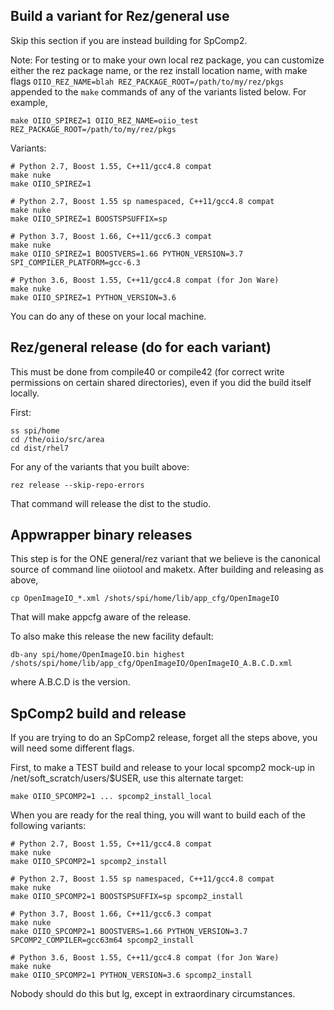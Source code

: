Build a variant for Rez/general use
-----------------------------------

Skip this section if you are instead building for SpComp2.

Note: For testing or to make your own local rez package, you can customize
either the rez package name, or the rez install location name, with make
flags `OIIO_REZ_NAME=blah REZ_PACKAGE_ROOT=/path/to/my/rez/pkgs` appended
to the `make` commands of any of the variants listed below. For example,

    make OIIO_SPIREZ=1 OIIO_REZ_NAME=oiio_test REZ_PACKAGE_ROOT=/path/to/my/rez/pkgs


Variants:

    # Python 2.7, Boost 1.55, C++11/gcc4.8 compat
    make nuke
    make OIIO_SPIREZ=1

    # Python 2.7, Boost 1.55 sp namespaced, C++11/gcc4.8 compat
    make nuke
    make OIIO_SPIREZ=1 BOOSTSPSUFFIX=sp

    # Python 3.7, Boost 1.66, C++11/gcc6.3 compat
    make nuke
    make OIIO_SPIREZ=1 BOOSTVERS=1.66 PYTHON_VERSION=3.7 SPI_COMPILER_PLATFORM=gcc-6.3

    # Python 3.6, Boost 1.55, C++11/gcc4.8 compat (for Jon Ware)
    make nuke
    make OIIO_SPIREZ=1 PYTHON_VERSION=3.6

You can do any of these on your local machine.


Rez/general release (do for each variant)
-----------------------------------------

This must be done from compile40 or compile42 (for correct write
permissions on certain shared directories), even if you did the build
itself locally.

First:

    ss spi/home
    cd /the/oiio/src/area
    cd dist/rhel7

For any of the variants that you built above:

    rez release --skip-repo-errors

That command will release the dist to the studio.


Appwrapper binary releases
--------------------------

This step is for the ONE general/rez variant that we believe is the
canonical source of command line oiiotool and maketx. After building and
releasing as above,

    cp OpenImageIO_*.xml /shots/spi/home/lib/app_cfg/OpenImageIO

That will make appcfg aware of the release.

To also make this release the new facility default:

    db-any spi/home/OpenImageIO.bin highest /shots/spi/home/lib/app_cfg/OpenImageIO/OpenImageIO_A.B.C.D.xml

where A.B.C.D is the version.


SpComp2 build and release
-------------------------

If you are trying to do an SpComp2 release, forget all the steps above, you
will need some different flags.

First, to make a TEST build and release to your local spcomp2 mock-up
in /net/soft_scratch/users/$USER, use this alternate target:

    make OIIO_SPCOMP2=1 ... spcomp2_install_local

When you are ready for the real thing, you will want to build each of the
following variants:

    # Python 2.7, Boost 1.55, C++11/gcc4.8 compat
    make nuke
    make OIIO_SPCOMP2=1 spcomp2_install

    # Python 2.7, Boost 1.55 sp namespaced, C++11/gcc4.8 compat
    make nuke
    make OIIO_SPCOMP2=1 BOOSTSPSUFFIX=sp spcomp2_install

    # Python 3.7, Boost 1.66, C++11/gcc6.3 compat
    make nuke
    make OIIO_SPCOMP2=1 BOOSTVERS=1.66 PYTHON_VERSION=3.7 SPCOMP2_COMPILER=gcc63m64 spcomp2_install

    # Python 3.6, Boost 1.55, C++11/gcc4.8 compat (for Jon Ware)
    make nuke
    make OIIO_SPCOMP2=1 PYTHON_VERSION=3.6 spcomp2_install

Nobody should do this but lg, except in extraordinary circumstances.
